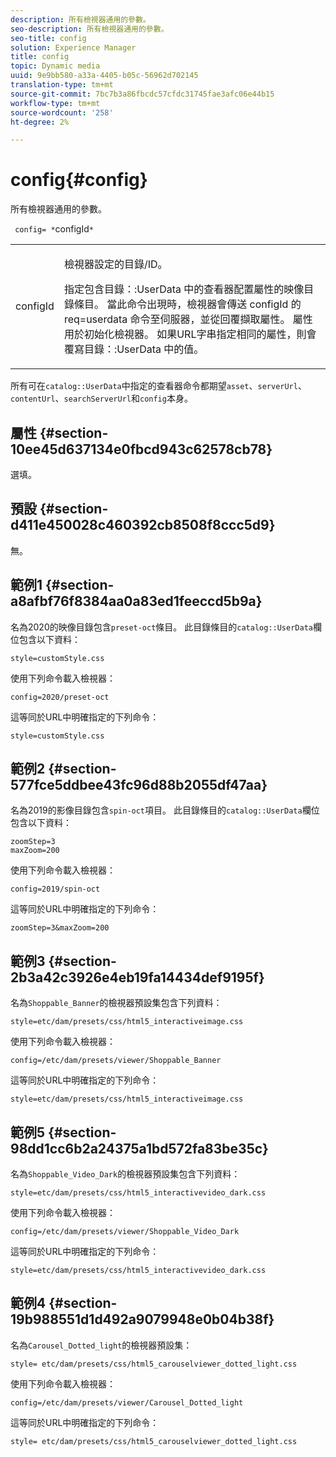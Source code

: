 ```yaml
---
description: 所有檢視器通用的參數。
seo-description: 所有檢視器通用的參數。
seo-title: config
solution: Experience Manager
title: config
topic: Dynamic media
uuid: 9e9bb580-a33a-4405-b05c-56962d702145
translation-type: tm+mt
source-git-commit: 7bc7b3a86fbcdc57cfdc31745fae3afc06e44b15
workflow-type: tm+mt
source-wordcount: '258'
ht-degree: 2%

---
```



# config{#config}

所有檢視器通用的參數。

` config= *`configId`*`

<table id="table_9B98C97485DD4DEB8A6ECBCE8DF6B886"> 
 <tbody> 
  <tr> 
   <td colname="col1"> <p> <span class="codeph"> <span class="varname"> configId  </span> </span> </p> </td> 
   <td colname="col2"> <p>檢視器設定的目錄/ID。 </p> <p> 指定包含<span class="codeph">目錄：:UserData </span>中的查看器配置屬性的映像目錄條目。 當此命令出現時，檢視器會傳送<span class="codeph"> configId </span>的<span class="codeph"> req=userdata </span>命令至伺服器，並從回覆擷取屬性。 屬性用於初始化檢視器。 如果URL字串指定相同的屬性，則會覆寫<span class="codeph">目錄：:UserData </span>中的值。 </p> </td> 
  </tr> 
 </tbody> 
</table>

所有可在`catalog::UserData`中指定的查看器命令都期望`asset`、`serverUrl`、`contentUrl`、`searchServerUrl`和`config`本身。

## 屬性 {#section-10ee45d637134e0fbcd943c62578cb78}

選填。

## 預設 {#section-d411e450028c460392cb8508f8ccc5d9}

無。

## 範例1 {#section-a8afbf76f8384aa0a83ed1feeccd5b9a}

名為2020的映像目錄包含`preset-oct`條目。 此目錄條目的`catalog::UserData`欄位包含以下資料：

```
style=customStyle.css
```

使用下列命令載入檢視器：

```
config=2020/preset-oct
```

這等同於URL中明確指定的下列命令：

```
style=customStyle.css
```

## 範例2 {#section-577fce5ddbee43fc96d88b2055df47aa}

名為2019的影像目錄包含`spin-oct`項目。 此目錄條目的`catalog::UserData`欄位包含以下資料：

```
zoomStep=3 
maxZoom=200
```

使用下列命令載入檢視器：

```
config=2019/spin-oct
```

這等同於URL中明確指定的下列命令：

```
zoomStep=3&maxZoom=200
```

## 範例3 {#section-2b3a42c3926e4eb19fa14434def9195f}

名為`Shoppable_Banner`的檢視器預設集包含下列資料：

```
style=etc/dam/presets/css/html5_interactiveimage.css
```

使用下列命令載入檢視器：

```
config=/etc/dam/presets/viewer/Shoppable_Banner
```

這等同於URL中明確指定的下列命令：

`style=etc/dam/presets/css/html5_interactiveimage.css`

## 範例5 {#section-98dd1cc6b2a24375a1bd572fa83be35c}

名為`Shoppable_Video_Dark`的檢視器預設集包含下列資料：

```
style=etc/dam/presets/css/html5_interactivevideo_dark.css
```

使用下列命令載入檢視器：

```
config=/etc/dam/presets/viewer/Shoppable_Video_Dark
```

這等同於URL中明確指定的下列命令：

```
style=etc/dam/presets/css/html5_interactivevideo_dark.css
```

## 範例4 {#section-19b988551d1d492a9079948e0b04b38f}

名為`Carousel_Dotted_light`的檢視器預設集：

```
style= etc/dam/presets/css/html5_carouselviewer_dotted_light.css
```

使用下列命令載入檢視器：

```
config=/etc/dam/presets/viewer/Carousel_Dotted_light
```

這等同於URL中明確指定的下列命令：

```
style= etc/dam/presets/css/html5_carouselviewer_dotted_light.css
```

